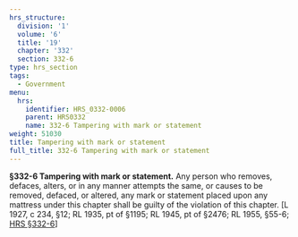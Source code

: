 ```yaml
---
hrs_structure:
  division: '1'
  volume: '6'
  title: '19'
  chapter: '332'
  section: 332-6
type: hrs_section
tags:
  - Government
menu:
  hrs:
    identifier: HRS_0332-0006
    parent: HRS0332
    name: 332-6 Tampering with mark or statement
weight: 51030
title: Tampering with mark or statement
full_title: 332-6 Tampering with mark or statement
---
```

**§332-6 Tampering with mark or statement.** Any person who removes, defaces, alters, or in any manner attempts the same, or causes to be removed, defaced, or altered, any mark or statement placed upon any mattress under this chapter shall be guilty of the violation of this chapter. [L 1927, c 234, §12; RL 1935, pt of §1195; RL 1945, pt of §2476; RL 1955, §55-6; [HRS §332-6](/title-19/chapter-332/section-332-6/)]
